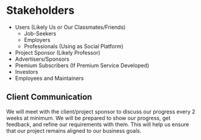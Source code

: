 # Stakeholders

* Users (Likely Us or Our Classmates/Friends)
	* Job-Seekers
	* Employers
	* Professionals (Using as Social Platform)
* Project Sponsor (Likely Professor)
* Advertisers/Sponsors
* Premium Subscribers (If Premium Service Developed)
* Investors
* Employees and Maintainers

## Client Communication

We will meet with the client/project sponsor to discuss our progress every 2 weeks at minimum.
We will be prepared to show our progress, get feedback, and refine our requirements with them.
This will help us ensure that our project remains aligned to our business goals.